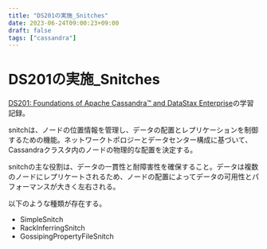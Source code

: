 ```yaml
---
title: "DS201の実施_Snitches"
date: 2023-06-24T09:00:23+09:00
draft: false
tags: ["cassandra"] 
---
```

<!--more-->
# DS201の実施_Snitches
[DS201: Foundations of Apache Cassandra™ and DataStax Enterprise](https://www.datastax.com/jp/resources/datasheet/ds201-datastax-enterprise-foundations-apache-cassandratm)の学習記録。

snitchは、ノードの位置情報を管理し、データの配置とレプリケーションを制御するための機能。ネットワークトポロジーとデータセンター構成に基づいて、Cassandraクラスタ内のノードの物理的な配置を決定する。

snitchの主な役割は、データの一貫性と耐障害性を確保すること。データは複数のノードにレプリケートされるため、ノードの配置によってデータの可用性とパフォーマンスが大きく左右される。

以下のような種類が存在する。
- SimpleSnitch
- RackInferringSnitch
- GossipingPropertyFileSnitch
